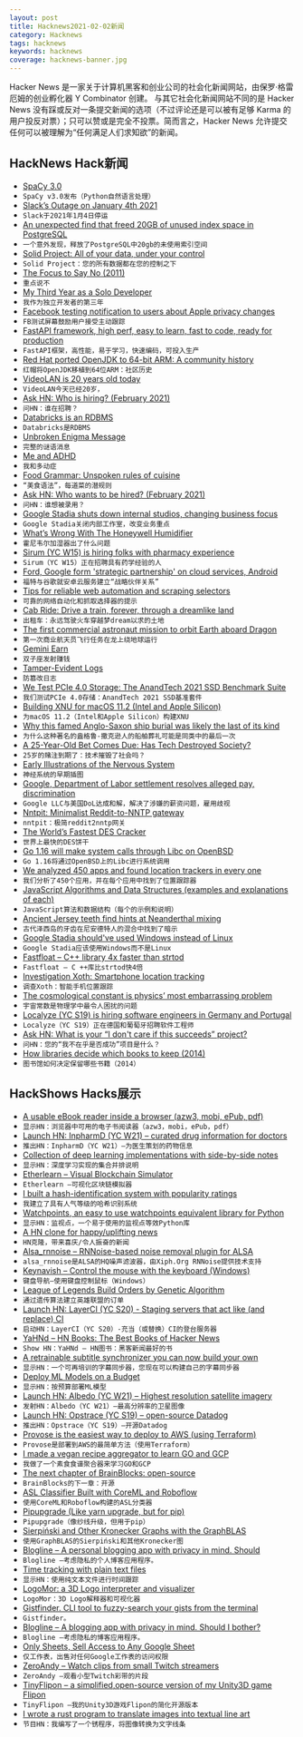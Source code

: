 ```yaml
---
layout: post
title: Hacknews2021-02-02新闻
category: Hacknews
tags: hacknews
keywords: hacknews
coverage: hacknews-banner.jpg
---
```


Hacker News 是一家关于计算机黑客和创业公司的社会化新闻网站，由保罗·格雷厄姆的创业孵化器 Y Combinator 创建。
与其它社会化新闻网站不同的是 Hacker News 没有踩或反对一条提交新闻的选项（不过评论还是可以被有足够 Karma 的用户投反对票）；只可以赞或是完全不投票。简而言之，Hacker News 允许提交任何可以被理解为“任何满足人们求知欲”的新闻。

## HackNews Hack新闻


- [SpaCy 3.0](https://github.com/explosion/spaCy/releases/tag/v3.0.0)
- `SpaCy v3.0发布（Python自然语言处理）`
- [Slack’s Outage on January 4th 2021](https://slack.engineering/slacks-outage-on-january-4th-2021/)
- `Slack于2021年1月4日停运`
- [An unexpected find that freed 20GB of unused index space in PostgreSQL](https://hakibenita.com/postgresql-unused-index-size)
- `一个意外发现，释放了PostgreSQL中20gb的未使用索引空间`
- [Solid Project: All of your data, under your control](https://solidproject.org/)
- `Solid Project：您的所有数据都在您的控制之下`
- [The Focus to Say No (2011)](https://fs.blog/2011/09/steve-jobs-saying-no/)
- `重点说不`
- [My Third Year as a Solo Developer](https://mtlynch.io/solo-developer-year-3/)
- `我作为独立开发者的第三年`
- [Facebook testing notification to users about Apple privacy changes](https://www.axios.com/facebook-notification-apple-privacy-changes-39092ba5-25e4-4e83-87ff-81967733f919.html)
- `FB测试屏幕鼓励用户接受主动跟踪`
- [FastAPI framework, high perf, easy to learn, fast to code, ready for production](https://fastapi.tiangolo.com/)
- `FastAPI框架，高性能，易于学习，快速编码，可投入生产`
- [Red Hat ported OpenJDK to 64-bit ARM: A community history](https://developers.redhat.com/blog/2021/02/01/how-red-hat-ported-openjdk-to-64-bit-arm-a-community-history/)
- `红帽将OpenJDK移植到64位ARM：社区历史`
- [VideoLAN is 20 years old today](https://www.videolan.org/press/videolan-20.html)
- `VideoLAN今天已经20岁，`
- [Ask HN: Who is hiring? (February 2021)](item?id=25989764)
- `问HN：谁在招聘？ `
- [Databricks is an RDBMS](https://fivetran.com/blog/databricks-is-an-rdbms)
- `Databricks是RDBMS`
- [Unbroken Enigma Message](https://enigma.hoerenberg.com/index.php?cat=Unbroken)
- `完整的谜语消息`
- [Me and ADHD](https://www.linkedin.com/pulse/adhd-me-ish-verduzco/)
- `我和多动症`
- [Food Grammar: Unspoken rules of cuisine](https://www.atlasobscura.com/articles/do-italians-eat-spaghetti-and-meatballs)
- `“美食语法”，每道菜的潜规则`
- [Ask HN: Who wants to be hired? (February 2021)](item?id=25989762)
- `问HN：谁想被录用？ `
- [Google Stadia shuts down internal studios, changing business focus](https://kotaku.com/google-stadia-shuts-down-internal-studios-changing-bus-1846146761)
- `Google Stadia关闭内部工作室，改变业务重点`
- [What’s Wrong With The Honeywell Humidifier](https://angelalashbrook.medium.com/whats-wrong-with-the-honeywell-humidifier-f165284aeaa4)
- `霍尼韦尔加湿器出了什么问题`
- [Sirum (YC W15) is hiring folks with pharmacy experience](item?id=25993873)
- `Sirum（YC W15）正在招聘具有药学经验的人`
- [Ford, Google form 'strategic partnership' on cloud services, Android](https://www.detroitnews.com/story/business/autos/ford/2021/02/01/ford-google-form-six-year-strategic-partnership/4337504001/)
- `福特与谷歌就安卓云服务建立“战略伙伴关系”`
- [Tips for reliable web automation and scraping selectors](https://medium.com/brick-by-brick/7-bite-sized-tips-for-reliable-web-automation-and-scraping-selectors-2612bc4de2a1)
- `可靠的网络自动化和抓取选择器的提示`
- [Cab Ride: Drive a train, forever, through a dreamlike land](https://powersaurus.itch.io/cab-ride)
- `出租车：永远驾驶火车穿越梦dream以求的土地`
- [The first commercial astronaut mission to orbit Earth aboard Dragon](https://www.spacex.com/updates/inspiration-4-mission/)
- `第一次商业航天员飞行任务在龙上绕地球运行`
- [Gemini Earn](https://www.gemini.com/earn)
- `双子座发射赚钱`
- [Tamper-Evident Logs](https://transparency.dev/)
- `防篡改日志`
- [We Test PCIe 4.0 Storage: The AnandTech 2021 SSD Benchmark Suite](https://www.anandtech.com/print/16458/2021-ssd-benchmark-suite)
- `我们测试PCIe 4.0存储：AnandTech 2021 SSD基准套件`
- [Building XNU for macOS 11.2 (Intel and Apple Silicon)](https://kernelshaman.blogspot.com/2021/02/building-xnu-for-macos-112-intel-apple.html)
- `为macOS 11.2（Intel和Apple Silicon）构建XNU`
- [Why this famed Anglo-Saxon ship burial was likely the last of its kind](https://www.nationalgeographic.com/history/2021/01/famed-anglo-saxon-ship-burial-sutton-hoo-last-kind/)
- `为什么这种著名的盎格鲁-撒克逊人的船舶葬礼可能是同类中的最后一次`
- [A 25-Year-Old Bet Comes Due: Has Tech Destroyed Society?](https://www.wired.com/story/a-25-year-old-bet-comes-due-has-tech-destroyed-society/)
- `25岁的赌注到期了：技术摧毁了社会吗？`
- [Early Illustrations of the Nervous System](https://publicdomainreview.org/collection/illustrations-of-the-nervous-system-golgi-and-cajal)
- `神经系统的早期插图`
- [Google, Department of Labor settlement resolves alleged pay, discrimination](https://www.dol.gov/newsroom/releases/ofccp/ofccp20210201)
- `Google LLC与美国DoL达成和解，解决了涉嫌的薪资问题，雇用歧视`
- [Nntpit: Minimalist Reddit-to-NNTP gateway](https://github.com/taviso/nntpit)
- `nntpit：极简reddit2nntp网关`
- [The World’s Fastest DES Cracker](https://crack.sh/)
- `世界上最快的DES饼干`
- [Go 1.16 will make system calls through Libc on OpenBSD](https://utcc.utoronto.ca/~cks/space/blog/programming/Go116OpenBSDUsesLibc)
- `Go 1.16将通过OpenBSD上的Libc进行系统调用`
- [We analyzed 450 apps and found location trackers in every one](https://www.expressvpn.com/blog/digital-security-lab-location-trackers-smartphone-apps-research/)
- `我们分析了450个应用，并在每个应用中找到了位置跟踪器`
- [JavaScript Algorithms and Data Structures (examples and explanations of each)](https://github.com/trekhleb/javascript-algorithms/tree/master/src/data-structures/linked-list)
- `JavaScript算法和数据结构（每个的示例和说明）`
- [Ancient Jersey teeth find hints at Neanderthal mixing](https://www.bbc.com/news/science-environment-55882130)
- `古代泽西岛的牙齿在尼安德特人的混合中找到了暗示`
- [Google Stadia should've used Windows instead of Linux](http://ajit.dhiwal.com/2020/01/google-stadia-shouldve-used-windows.html)
- `Google Stadia应该使用Windows而不是Linux`
- [Fastfloat – C++ library 4x faster than strtod](https://github.com/fastfloat/fast_float)
- `Fastfloat – C ++库比strtod快4倍`
- [Investigation Xoth: Smartphone location tracking](https://www.expressvpn.com/digital-security-lab/investigation-xoth)
- `调查Xoth：智能手机位置跟踪`
- [The cosmological constant is physics’ most embarrassing problem](https://www.scientificamerican.com/article/the-cosmological-constant-is-physics-most-embarrassing-problem/)
- `宇宙常数是物理学中最令人困扰的问题`
- [Localyze (YC S19) is hiring software engineers in Germany and Portugal](https://localyzeapp.com/jobs/)
- `Localyze（YC S19）正在德国和葡萄牙招聘软件工程师`
- [Ask HN: What is your “I don't care if this succeeds” project?](item?id=25992782)
- `问HN：您的“我不在乎是否成功”项目是什么？`
- [How libraries decide which books to keep (2014)](https://medium.com/@fsgbooks/secrets-of-the-stacks-4ca8405f1e11)
- `图书馆如何决定保留哪些书籍（2014）`


## HackShows Hacks展示

- [ A usable eBook reader inside a browser (azw3, mobi, ePub, pdf)](https://www.loudreader.com)
- `显示HN：浏览器中可用的电子书阅读器（azw3，mobi，ePub，pdf）`
- [Launch HN: InpharmD (YC W21) – curated drug information for doctors](item?id=25957775)
- `推出HN：InpharmD（YC W21）–为医生策划的药物信息`
- [ Collection of deep learning implementations with side-by-side notes](https://nn.labml.ai)
- `显示HN：深度学习实现的集合并排说明`
- [ Etherlearn – Visual Blockchain Simulator](https://etherlearn.cryptizens.io)
- `Etherlearn –可视化区块链模拟器`
- [ I built a hash-identification system with popularity ratings](https://github.com/HashPals/Name-That-Hash)
- `我建立了具有人气等级的哈希识别系统`
- [ Watchpoints, an easy to use watchpoints equivalent library for Python](https://github.com/gaogaotiantian/watchpoints)
- `显示HN：监视点，一个易于使用的监视点等效Python库`
- [ A HN clone for happy/uplifting news](https://www.happinews.co/)
- `HN克隆，带来喜庆/令人振奋的新闻`
- [ Alsa_rnnoise – RNNoise-based noise removal plugin for ALSA](https://sr.ht/~arsen/alsa_rnnoise/)
- `alsa_rnnoise是ALSA的HQ噪声滤波器，由Xiph.Org RNNoise提供技术支持`
- [ Keynavish – Control the mouse with the keyboard (Windows)](https://github.com/lesderid/keynavish)
- `键盘导航–使用键盘控制鼠标（Windows）`
- [ League of Legends Build Orders by Genetic Algorithm](https://www.lolsolved.gg/builds/)
- `通过遗传算法建立英雄联盟的订单`
- [Launch HN: LayerCI (YC S20) - Staging servers that act like (and replace) CI](item?id=25979941)
- `启动HN：LayerCI（YC S20）-充当（或替换）CI的登台服务器`
- [ YaHNd – HN Books: The Best Books of Hacker News](https://yahnd.com/books/)
- `Show HN：YaHNd – HN图书：黑客新闻最好的书`
- [ A retrainable subtitle synchronizer you can now build your own](https://subaligner.readthedocs.io/)
- `显示HN：一个可再培训的字幕同步器，您现在可以构建自己的字幕同步器`
- [ Deploy ML Models on a Budget](https://github.com/ebhy/budgetml)
- `显示HN：按预算部署ML模型`
- [Launch HN: Albedo (YC W21) – Highest resolution satellite imagery](item?id=25989085)
- `发射HN：Albedo（YC W21）–最高分辨率的卫星图像`
- [Launch HN: Opstrace (YC S19) – open-source Datadog](item?id=25991485)
- `推出HN：Opstrace（YC S19）–开源Datadog`
- [ Provose is the easiest way to deploy to AWS (using Terraform)](https://provose.com/)
- `Provose是部署到AWS的最简单方法（使用Terraform）`
- [ I made a vegan recipe aggregator to learn GO and GCP](https://kalester.com)
- `我做了一个素食食谱聚合器来学习GO和GCP`
- [ The next chapter of BrainBlocks: open-source](https://bluepnume.medium.com/the-next-chapter-of-brainblocks-open-source-2a6c62c50b2c)
- `BrainBlocks的下一章：开源`
- [ ASL Classifier Built with CoreML and Roboflow](https://github.com/narner/ASL-Classifier-Demo)
- `使用CoreML和Roboflow构建的ASL分类器`
- [ Pipupgrade (Like yarn upgrade, but for pip)](https://github.com/achillesrasquinha/pipupgrade)
- `Pipupgrade（像纱线升级，但用于pip）`
- [ Sierpiński and Other Kronecker Graphs with the GraphBLAS](https://github.com/Graphegon/pygraphblas/blob/main/demo/Sierpinski-Graph.ipynb)
- `使用GraphBLAS的Sierpiński和其他Kronecker图`
- [ Blogline – A personal blogging app with privacy in mind. Should](item?id=25994158)
- `Blogline –考虑隐私的个人博客应用程序。`
- [ Time tracking with plain text files](https://github.com/jotaen/klog)
- `显示HN：使用纯文本文件进行时间跟踪`
- [ LogoMor: a 3D Logo interpreter and visualizer](https://github.com/kostasKar/logoMor)
- `LogoMor：3D Logo解释器和可视化器`
- [ Gistfinder. CLI tool to fuzzy-search your gists from the terminal](https://github.com/robdmc/gistfinder)
- `Gistfinder。 `
- [ Blogline – A blogging app with privacy in mind. Should I bother?](https://blogline.co)
- `Blogline –考虑隐私的博客应用程序。`
- [ Only Sheets, Sell Access to Any Google Sheet](https://onlysheets.xyz/)
- `仅工作表，出售对任何Google工作表的访问权限`
- [ ZeroAndy – Watch clips from small Twitch streamers](https://zeroandy.vercel.app/)
- `ZeroAndy –观看小型Twitch彩带的片段`
- [ TinyFlipon – a simplified,open-source version of my Unity3D game Flipon](https://github.com/valryon/flipon-tiny)
- `TinyFlipon –我的Unity3D游戏Flipon的简化开源版本`
- [ I wrote a rust program to translate images into textual line art](https://github.com/lf94/png2linetext)
- `节目HN：我编写了一个锈程序，将图像转换为文字线条`

